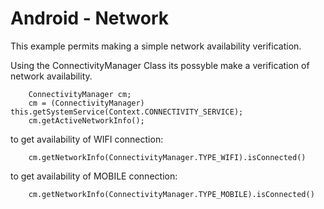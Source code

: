 **Android** - Network
==================================================

This example permits making a simple network availability verification. <br>

Using the ConnectivityManager Class its possyble make a verification of network availability.
		
		ConnectivityManager cm;
        cm = (ConnectivityManager) this.getSystemService(Context.CONNECTIVITY_SERVICE);
        cm.getActiveNetworkInfo();

to get availability of WIFI connection:
		
		cm.getNetworkInfo(ConnectivityManager.TYPE_WIFI).isConnected()
		
to get availability of MOBILE connection:

		cm.getNetworkInfo(ConnectivityManager.TYPE_MOBILE).isConnected()

     


